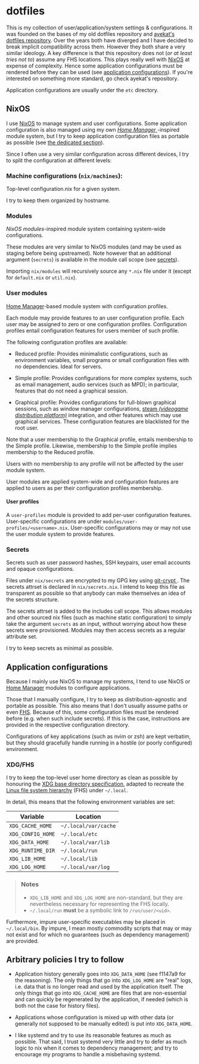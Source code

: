 # dotfiles

This is my collection of user/application/system settings & configurations.
It was founded on the bases of my old dotfiles repository and [ayekat's dotfiles
repository](https://github.com/ayekat/dotfiles).
Over the years both have diverged and I have decided to break implicit
compatibility across them.
However they both share a very similar ideology.
A key difference is that this repository does not (_or at least tries not to_)
assume any FHS locations.
This plays really well with [NixOS](https://nixos.org) at expense of complexity.
Hence some application configurations must be rendered before they can be used
(see [application configurations](#application-configurations)).
If you're interested on something more standard, go check ayekat's repository.

Application configurations are usually under the `etc` directory.

## NixOS

I use [NixOS](https://nixos.org) to manage system and user configurations.
Some application configuration is also managed using my own [_Home Manager_
][Home manager]-inspired module system, but I try to
keep application configuration files as portable as possible (see
[the dedicated section](#application-configurations)).

Since I often use a very similar configuration across different devices, I try
to split the configuration at different levels:

### Machine configurations (`nix/machines`):

Top-level configuration.nix for a given system.

I try to keep them organized by hostname.

### Modules

_NixOS modules_-inspired module system containing system-wide configurations.

These modules are very similar to NixOS modules (and may be used as staging
before being upstreamed). Note however that an additional argument (`secrets`)
is available in the module call scope (see [secrets](#secrets)).

Importing `nix/modules` will recursively source any `*.nix` file under it
(except for `default.nix` or `util.nix`).

### User modules

[Home Manager][Home manager]-based module system with
configuration profiles.

Each module may provide features to an user configuration profile.
Each user may be assigned to zero or one configuration profiles.
Configuration profiles entail configuration features for users member of such
profile.

The following configuration profiles are available:

- Reduced profile:
  Provides minimalistic configurations, such as environment variables, small
  programs or small configuration files with no dependencies. Ideal for servers.

- Simple profile:
  Provides configurations for more complex systems, such as email management,
  audio services (such as MPD); in particular, features that do not need a
  graphical session.

- Graphical profile:
  Provides configurations for full-blown graphical sessions, such as window
  manager configurations, [steam _(videogame distribution platform)_][Steam]
  integration, and other features which may use graphical services.
  These configuration features are blacklisted for the root user.

Note that a user membership to the Graphical profile, entails membership to
the Simple profile. Likewise, membership to the Simple profile implies
membership to the Reduced profile.

Users with no membership to any profile will not be affected by the user module
system.

User modules are applied system-wide and configuration features are applied
to users as per their configuration profiles membership.

#### User profiles

A `user-profiles` module is provided to add per-user configuration features.
User-specific configurations are under `modules/user-profiles/<username>.nix`.
User-specific configurations may or may not use the user module system to
provide features.

### Secrets

Secrets such as user password hashes, SSH keypairs, user email accounts and
opaque configurations.

Files under `nix/secrets` are encrypted to my GPG key using [git-crypt
](https://github.com/AGWA/git-crypt).
The secrets attrset is declared in `nix/secrets.nix`.
I intend to keep this file as transparent as possible so that anybody can
make themselves an idea of the secrets structure.

The secrets attrset is added to the includes call scope.
This allows modules and other sourced nix files (such as machine static
configuration) to simply take the argument `secrets` as an input, without
worrying about how these secrets were provisioned.
Modules may then access secrets as a regular attribute set.

I try to keep secrets as minimal as possible.

## Application configurations

Because I mainly use NixOS to manage my systems, I tend to use NixOS or
[Home Manager][Home manager] modules to configure applications.

Those that I manually configure, I try to keep as distribution-agnostic and
portable as possible.
This also means that I don't usually assume paths or even [FHS][fhs].
Because of this, some configuration files must be rendered before (e.g. when
such include secrets).
If this is the case, instructions are provided in the respective configuration
directory.

Configurations of key applications (such as nvim or zsh) are kept verbatim,
but they should gracefully handle running in a hostile (or poorly configured)
environment.

### XDG/FHS

I try to keep the top-level user home directory as clean as possible by
honouring the [XDG base directory specification][xdg], adapted to recreate
the [Linux file system hierarchy][fhs] (FHS) under `~/.local`.

In detail, this means that the following environment variables are set:

| Variable          | Location             |
| ----------------- | -------------------- |
| `XDG_CACHE_HOME`  | `~/.local/var/cache` |
| `XDG_CONFIG_HOME` | `~/.local/etc`       |
| `XDG_DATA_HOME`   | `~/.local/var/lib`   |
| `XDG_RUNTIME_DIR` | `~/.local/run`       |
| `XDG_LIB_HOME`    | `~/.local/lib`       |
| `XDG_LOG_HOME`    | `~/.local/var/log`   |

> ### Notes
> * `XDG_LIB_HOME` and `XDG_LOG_HOME` are non-standard, but they are
>   nevertheless necessary for representing the FHS locally.
> * `~/.local/run` **must** be a symbolic link to `/run/user/<uid>`.

Furthermore, impure user-specific executables may be placed in `~/.local/bin`.
By impure, I mean mostly commodity scripts that may or may not exist and for
which no guarantees (such as dependency management) are provided.

## Arbitrary policies I try to follow

- Application history generally goes into `XDG_DATA_HOME` (see f1147a9 for the
  reasoning). The only things that go into `XDG_LOG_HOME` are "real" logs, i.e.
  data that is no longer read and used by the application itself. The only
  things that go into `XDG_CACHE_HOME` are files that are non-essential and can
  quickly be regenerated by the application, if needed (which is both not the
  case for history files).

- Applications whose configuration is mixed up with other data (or generally not
  supposed to be manually edited) is put into `XDG_DATA_HOME`.

- I like systemd and try to use its reasonable features as much as possible.
  That said, I trust systemd very little and try to defer as much logic to nix
  when it comes to dependency management; and try to encourage my programs to
  handle a misbehaving systemd.

[Home manager]: https://github.com/rycee/home-manager/
[Steam]: https://en.wikipedia.org/wiki/Steam_(service)
[fhs]: https://refspecs.linuxfoundation.org/FHS_3.0/fhs/index.html
[xdg]: https://specifications.freedesktop.org/basedir-spec/latest/index.html
